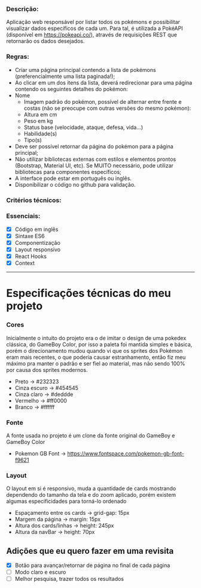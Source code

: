 ### **Descrição:**

Aplicação web responsável por listar todos os pokémons e possibilitar visualizar dados específicos de cada um. Para tal, é utilizada a PokéAPI (disponível em https://pokeapi.co/), através de requisições REST que retornarão os dados desejados.

### **Regras:**

- Criar uma página principal contendo a lista de pokémons (preferencialmente uma lista paginada!);
- Ao clicar em um dos itens da lista, deverá redirecionar para uma página contendo os seguintes detalhes do pokémon:
- Nome
  - Imagem padrão do pokémon, possível de alternar entre frente e costas (não se preocupe com outras versões do mesmo pokémon):
  - Altura em cm
  - Peso em kg
  - Status base (velocidade, ataque, defesa, vida...)
  - Habilidade(s)
  - Tipo(s)
- Deve ser possível retornar da página do pokémon para a página principal;
- Não utilizar bibliotecas externas com estilos e elementos prontos (Bootstrap, Material UI, etc). Se MUITO necessário, pode utilizar bibliotecas para componentes específicos;
- A interface pode estar em português ou inglês.
- Disponibilizar o código no github para validação.

### **Critérios técnicos:**

### **Essenciais:**

- [x] Código em inglês
- [x] Sintaxe ES6
- [x] Componentização
- [x] Layout responsivo
- [x] React Hooks
- [x] Context

---

# **Especificações técnicas do meu projeto**

### **Cores**

Inicialmente o intuito do projeto era o de imitar o design de uma pokedex clássica, do GameBoy Color, por isso a paleta foi mantida simples e básica, porém o direcionamento mudou quando vi que os sprites dos Pokémon eram mais recentes, o que poderia causar estranhamento, então fiz meu máximo pra manter o padrão e ser fiel ao material, mas não sendo 100% por causa dos sprites modernos.

- Preto -> #232323
- Cinza escuro -> #454545
- Cinza claro -> #deddde
- Vermelho -> #ff0000
- Branco -> #ffffff

### **Fonte**

A fonte usada no projeto é um clone da fonte original do GameBoy e GameBoy Color

- Pokemon GB Font -> https://www.fontspace.com/pokemon-gb-font-f9621

### **Layout**

O layout em si é responsivo, muda a quantidade de cards mostrando dependendo do tamanho da tela e do zoom aplicado, porém existem algumas especificidades para torná-lo ordenado

- Espaçamento entre os cards -> grid-gap: 15px
- Margem da página -> margin: 15px
- Altura dos cards/linhas -> height: 245px
- Altura da navBar -> height: 70px

## **Adições que eu quero fazer em uma revisita**

- [x] Botão para avançar/retornar de página no final de cada página
- [ ] Modo claro e escuro
- [ ] Melhor pesquisa, trazer todos os resultados
